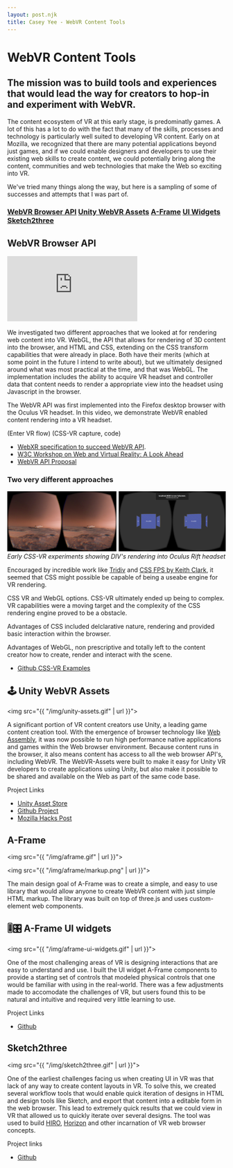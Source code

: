 ```yaml
---
layout: post.njk
title: Casey Yee - WebVR Content Tools
---
```


# WebVR Content Tools

## The mission was to build tools and experiences that would lead the way for creators to hop-in and experiment with WebVR.

The content ecosystem of VR at this early stage, is predominatly games. A lot of this has a lot to do with the fact that many of the skills, processes and technology is particularly well suited to developing VR content. Early on at Mozilla, we recognized that there are many potential applications beyond just games, and if we could enable designers and developers to use their existing web skills to create content, we could potentially bring along the content, communities and web technologies that make the Web so exciting into VR.

We've tried many things along the way, but here is a sampling of some of successes and attempts that I was part of.

<h3>
  <a class="bordered" href="#webvr-api">WebVR Browser API</a>
  <a class="bordered" href="#unity-webvr-assets">Unity WebVR Assets</a>
  <a class="bordered" href="#unity-webvr-assets">A-Frame</a>
  <a class="bordered" href="#unity-webvr-assets">UI Widgets</a>
  <a class="bordered" href="#unity-webvr-assets">Sketch2three</a>
</h3>

<!-- * [WebVR Javascript API](#webvr-browser-api)
* [Unity-WebVR-Assets](#unity-webvr-assets)
* [A-Frame](#aframe)
* [A-Frame UI Widgets](#aframe-ui-widgets)
* [Sketch2three](#sketch2three) -->

## <a name="webvr-api"></a>WebVR Browser API

<div class="video-wrapper">
  <iframe src="https://www.youtube-nocookie.com/embed/Le8pTXQqM3s" frameborder="0" allow="accelerometer; autoplay; encrypted-media; gyroscope; picture-in-picture" allowfullscreen></iframe>
</div>

We investigated two different approaches that we looked at for rendering web content into VR.  WebGL, the API that allows for rendering of 3D content into the browser, and HTML and CSS, extending on the CSS transform capabilities that were already in place.  Both have their merits (which at some point in the future I intend to write about), but we ultimately designed around what was most practical at the time, and that was WebGL. The implementation includes the ability to acquire VR headset and controller data that content needs to render a appropriate view into the headset using Javascript in the browser.

The WebVR API was first implemented into the Firefox desktop browser with the Oculus VR headset. In this video, we demonstrate WebVR enabled content rendering into a VR headset.

(Enter VR flow)
(CSS-VR capture, code)

* [WebXR specification to succeed WebVR API](https://github.com/immersive-web/webxr/).
* [W3C Workshop on Web and Virtual Reality: A Look Ahead](https://hacks.mozilla.org/2016/12/w3c-workshop-on-web-and-virtual-reality-a-look-ahead/)
* [WebVR API Proposal](https://hacks.mozilla.org/2016/03/introducing-the-webvr-1-0-api-proposal/)

### Two very different approaches

![Early CSS-VR experiments showing DIV's rendering into Oculus Rift headset](/img/css-vr.png)
*Early CSS-VR experiments showing DIV's rendering into Oculus Rift headset*

Encouraged by incredible work like [Tridiv](http://tridiv.com/) and [CSS FPS by Keith Clark](https://keithclark.co.uk/labs/css-fps/), it seemed that CSS might possible be capable of being a useabe engine for VR rendering.

CSS VR and WebGL options. CSS-VR ultimately ended up being to complex. VR capabilities were a moving target and the complexity of the CSS rendering engine proved to be a obstacle.

Advantages of CSS included delclarative nature, rendering and provided basic interaction within the browser.

Advantages of WebGL, non prescriptive and totally left to the content creator how to create, render and interact with the scene.

* [Github CSS-VR Examples](https://github.com/caseyyee/experiment-cssvr)

## <a name="unity-webvr-assets"></a>🕹 Unity WebVR Assets

<img src="{{ "/img/unity-assets.gif" | url }}">

A significant portion of VR content creators use Unity, a leading game content creation tool. With the emergence of browser technology like [Web Assembly](), it was now possible to run high performance native applications and games within the Web browser environment. Because content runs in the browser, it also means content has access to all the web browser API's, including WebVR. The WebVR-Assets were built to make it easy for Unity VR developers to create applications using Unity, but also make it possible to be shared and available on the Web as part of the same code base.

Project Links

* [Unity Asset Store](https://assetstore.unity.com/packages/templates/systems/webvr-assets-109152)
* [Github Project](https://github.com/mozilla/unity-webvr-export)
* [Mozilla Hacks Post](https://hacks.mozilla.org/2018/02/create-vr-on-the-web-using-unity3d)

## <a name="aframe"></a>A-Frame

<img src="{{ "/img/aframe.gif" | url }}">

<img src="{{ "/img/aframe/markup.png" | url }}">

The main design goal of A-Frame was to create a simple, and easy to use library that would allow anyone to create WebVR content with just simple HTML markup. The library was built on top of three.js and uses custom-element web components.

## <a name="aframe-ui-widgets"></a>🎚🎛 A-Frame UI widgets

<img src="{{ "/img/aframe-ui-widgets.gif" | url }}">

One of the most challenging areas of VR is designing interactions that are easy to understand and use. I built the UI widget A-Frame components to provide a starting set of controls that modeled physical controls that one would be familiar with using in the real-world. There was a few adjustments made to accomodate the challenges of VR, but users found this to be natural and intuitive and required very little learning to use.

Project Links

* [Github](https://github.com/caseyyee/aframe-ui-widgets/)

## <a name="sketch2three"></a>Sketch2three

<img src="{{ "/img/sketch2three.gif" | url }}">

One of the earliest challenges facing us when creating UI in VR was that lack of any way to create content layouts in VR.  To solve this, we created several workflow tools that would enable quick iteration of designs in HTML and design tools like Sketch, and export that content into a editable form in the web browser. This lead to extremely quick results that we could view in VR that allowed us to quickly iterate over several designs. The tool was used to build [HIRO](), [Horizon]() and other incarnation of VR web browser concepts.

Project links

* [Github](https://github.com/caseyyee/aframe-ui-widgets/)

